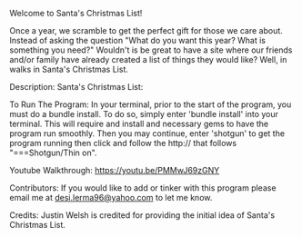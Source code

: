 Welcome to Santa's Christmas List!


Once a year, we scramble to get the perfect gift for those we care about. Instead of asking the question "What do you want this year? What is something you need?" Wouldn't is be great to have a site where our friends and/or family have already created a list of things they would like? Well, in walks in Santa's Christmas List.

Description: Santa's Christmas List:

To Run The Program: In your terminal, prior to the start of the program, you must do a bundle install. To do so, simply enter 'bundle install' into your terminal. This will require and install and necessary gems to have the program run smoothly. Then you may continue, enter 'shotgun' to get the program running then click and follow the http:// that follows "===Shotgun/Thin on".

Youtube Walkthrough: https://youtu.be/PMMwJ69zGNY

Contributors: If you would like to add or tinker with this program please email me at desi.lerma96@yahoo.com to let me know. 

Credits: Justin Welsh is credited for providing the initial idea of Santa's Christmas List. 
